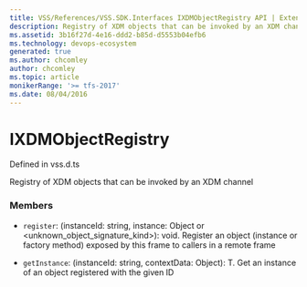 ```yaml
---
title: VSS/References/VSS.SDK.Interfaces IXDMObjectRegistry API | Extensions for Azure DevOps Services
description: Registry of XDM objects that can be invoked by an XDM channel
ms.assetid: 3b16f27d-4e16-ddd2-b85d-d5553b04efb6
ms.technology: devops-ecosystem
generated: true
ms.author: chcomley
author: chcomley
ms.topic: article
monikerRange: '>= tfs-2017'
ms.date: 08/04/2016
---
```


# IXDMObjectRegistry

Defined in vss.d.ts


Registry of XDM objects that can be invoked by an XDM channel 

### Members

* `register`: (instanceId: string, instance: Object or &lt;unknown_object_signature_kind&gt;): void. Register an object (instance or factory method) exposed by this frame to callers in a remote frame

* `getInstance`: (instanceId: string, contextData: Object): T. Get an instance of an object registered with the given ID

